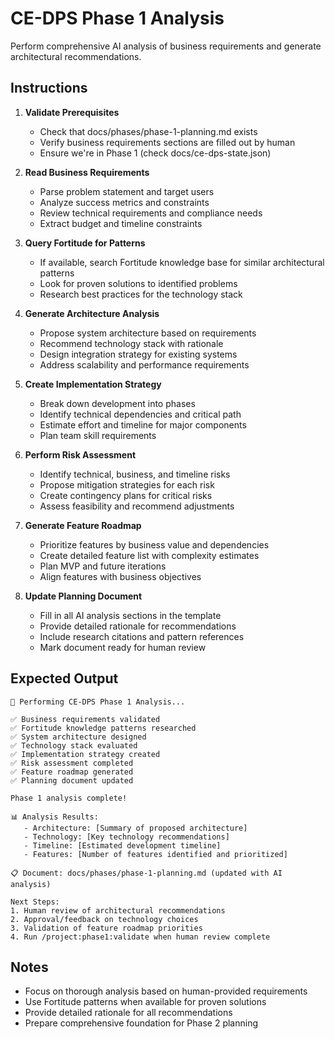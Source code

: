 # CE-DPS Phase 1 Analysis

Perform comprehensive AI analysis of business requirements and generate architectural recommendations.

## Instructions

1. **Validate Prerequisites**
   - Check that docs/phases/phase-1-planning.md exists
   - Verify business requirements sections are filled out by human
   - Ensure we're in Phase 1 (check docs/ce-dps-state.json)

2. **Read Business Requirements**
   - Parse problem statement and target users
   - Analyze success metrics and constraints
   - Review technical requirements and compliance needs
   - Extract budget and timeline constraints

3. **Query Fortitude for Patterns**
   - If available, search Fortitude knowledge base for similar architectural patterns
   - Look for proven solutions to identified problems
   - Research best practices for the technology stack

4. **Generate Architecture Analysis**
   - Propose system architecture based on requirements
   - Recommend technology stack with rationale
   - Design integration strategy for existing systems
   - Address scalability and performance requirements

5. **Create Implementation Strategy**
   - Break down development into phases
   - Identify technical dependencies and critical path
   - Estimate effort and timeline for major components
   - Plan team skill requirements

6. **Perform Risk Assessment**
   - Identify technical, business, and timeline risks
   - Propose mitigation strategies for each risk
   - Create contingency plans for critical risks
   - Assess feasibility and recommend adjustments

7. **Generate Feature Roadmap**
   - Prioritize features by business value and dependencies
   - Create detailed feature list with complexity estimates
   - Plan MVP and future iterations
   - Align features with business objectives

8. **Update Planning Document**
   - Fill in all AI analysis sections in the template
   - Provide detailed rationale for recommendations
   - Include research citations and pattern references
   - Mark document ready for human review

## Expected Output

```
🧠 Performing CE-DPS Phase 1 Analysis...

✅ Business requirements validated
✅ Fortitude knowledge patterns researched
✅ System architecture designed
✅ Technology stack evaluated
✅ Implementation strategy created
✅ Risk assessment completed
✅ Feature roadmap generated
✅ Planning document updated

Phase 1 analysis complete!

📊 Analysis Results:
   - Architecture: [Summary of proposed architecture]
   - Technology: [Key technology recommendations]
   - Timeline: [Estimated development timeline]
   - Features: [Number of features identified and prioritized]

📋 Document: docs/phases/phase-1-planning.md (updated with AI analysis)

Next Steps:
1. Human review of architectural recommendations
2. Approval/feedback on technology choices
3. Validation of feature roadmap priorities
4. Run /project:phase1:validate when human review complete
```

## Notes
- Focus on thorough analysis based on human-provided requirements
- Use Fortitude patterns when available for proven solutions
- Provide detailed rationale for all recommendations
- Prepare comprehensive foundation for Phase 2 planning